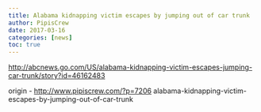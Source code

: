 ```yaml
---
title: Alabama kidnapping victim escapes by jumping out of car trunk
author: PipisCrew
date: 2017-03-16
categories: [news]
toc: true
---
```


http://abcnews.go.com/US/alabama-kidnapping-victim-escapes-jumping-car-trunk/story?id=46162483

origin - http://www.pipiscrew.com/?p=7206 alabama-kidnapping-victim-escapes-by-jumping-out-of-car-trunk